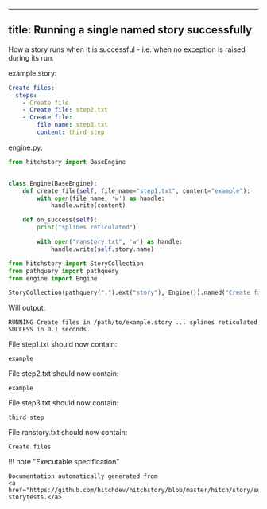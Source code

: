 
---
title: Running a single named story successfully
---



How a story runs when it is successful - i.e. when no exception
is raised during its run.




example.story:

```yaml
Create files:
  steps:
    - Create file
    - Create file: step2.txt
    - Create file:
        file name: step3.txt
        content: third step

```









engine.py:

```python
from hitchstory import BaseEngine


class Engine(BaseEngine):
    def create_file(self, file_name="step1.txt", content="example"):
        with open(file_name, 'w') as handle:
            handle.write(content)

    def on_success(self):
        print("splines reticulated")

        with open("ranstory.txt", 'w') as handle:
            handle.write(self.story.name)

```



```python
from hitchstory import StoryCollection
from pathquery import pathquery
from engine import Engine

```






```python
StoryCollection(pathquery(".").ext("story"), Engine()).named("Create files").play()

```

Will output:
```
RUNNING Create files in /path/to/example.story ... splines reticulated
SUCCESS in 0.1 seconds.
```






File step1.txt should now contain:

```
example
```



File step2.txt should now contain:

```
example
```



File step3.txt should now contain:

```
third step
```



File ranstory.txt should now contain:

```
Create files
```







!!! note "Executable specification"

    Documentation automatically generated from 
    <a href="https://github.com/hitchdev/hitchstory/blob/master/hitch/story/success.story">success.story
    storytests.</a>

